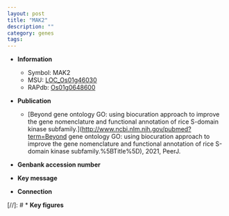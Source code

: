 ```yaml
---
layout: post
title: "MAK2"
description: ""
category: genes
tags: 
---
```


* **Information**  
    + Symbol: MAK2  
    + MSU: [LOC_Os01g46030](http://rice.uga.edu/cgi-bin/ORF_infopage.cgi?orf=LOC_Os01g46030)  
    + RAPdb: [Os01g0648600](https://rapdb.dna.affrc.go.jp/locus/?name=Os01g0648600)  

* **Publication**  
    + [Beyond gene ontology GO: using biocuration approach to improve the gene nomenclature and functional annotation of rice S-domain kinase subfamily.](http://www.ncbi.nlm.nih.gov/pubmed?term=Beyond gene ontology GO: using biocuration approach to improve the gene nomenclature and functional annotation of rice S-domain kinase subfamily.%5BTitle%5D), 2021, PeerJ.

* **Genbank accession number**  

* **Key message**  

* **Connection**  

[//]: # * **Key figures**  


